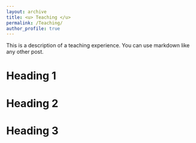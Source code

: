 ```yaml
---
layout: archive
title: <u> Teaching </u>
permalink: /Teaching/
author_profile: true
---
```


This is a description of a teaching experience. You can use markdown like any other post.

Heading 1
======

Heading 2
======

Heading 3
======
